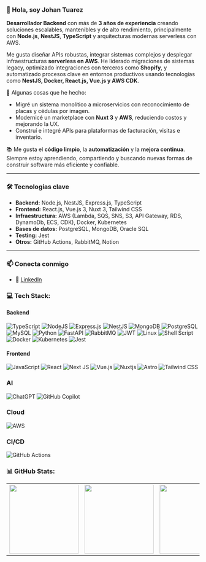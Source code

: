 ### 👋 Hola, soy Johan Tuarez

**Desarrollador Backend** con más de **3 años de experiencia** creando soluciones escalables, mantenibles y de alto rendimiento, principalmente con **Node.js**, **NestJS**, **TypeScript** y arquitecturas modernas serverless con AWS.

Me gusta diseñar APIs robustas, integrar sistemas complejos y desplegar infraestructuras **serverless en AWS**. He liderado migraciones de sistemas legacy, optimizado integraciones con terceros como **Shopify**, y automatizado procesos clave en entornos productivos usando tecnologías como **NestJS, Docker, React.js, Vue.js y AWS CDK**.

🚀 Algunas cosas que he hecho:

* Migré un sistema monolítico a microservicios con reconocimiento de placas y cédulas por imagen.
* Modernicé un marketplace con **Nuxt 3** y **AWS**, reduciendo costos y mejorando la UX.
* Construí e integré APIs para plataformas de facturación, visitas e inventario.

📚 Me gusta el **código limpio**, la **automatización** y la **mejora continua**. Siempre estoy aprendiendo, compartiendo y buscando nuevas formas de construir software más eficiente y confiable.

---

### 🛠️ Tecnologías clave

* **Backend:** Node.js, NestJS, Express.js, TypeScript
* **Frontend:** React.js, Vue.js 3, Nuxt 3, Tailwind CSS
* **Infraestructura:** AWS (Lambda, SQS, SNS, S3, API Gateway, RDS, DynamoDb, ECS, CDK), Docker, Kubernetes
* **Bases de datos:** PostgreSQL, MongoDB, Oracle SQL
* **Testing:** Jest
* **Otros:** GitHub Actions, RabbitMQ, Notion

---

### 📫 Conecta conmigo

* 🔗 [LinkedIn](https://linkedin.com/in/johan-tuarez)

### 💻 Tech Stack:

#### Backend
![TypeScript](https://img.shields.io/badge/typescript-%23007ACC.svg?style=for-the-badge&logo=typescript&logoColor=white) ![NodeJS](https://img.shields.io/badge/node.js-6DA55F?style=for-the-badge&logo=node.js&logoColor=white) ![Express.js](https://img.shields.io/badge/express.js-%23404d59.svg?style=for-the-badge&logo=express&logoColor=%2361DAFB) ![NestJS](https://img.shields.io/badge/nestjs-%23E0234E.svg?style=for-the-badge&logo=nestjs&logoColor=white) ![MongoDB](https://img.shields.io/badge/MongoDB-%234ea94b.svg?style=for-the-badge&logo=mongodb&logoColor=white) ![PostgreSQL](https://img.shields.io/badge/postgresql-%23336791.svg?style=for-the-badge&logo=postgresql&logoColor=white) ![MySQL](https://img.shields.io/badge/mysql-%2300f.svg?style=for-the-badge&logo=mysql&logoColor=white) ![Python](https://img.shields.io/badge/python-3670A0?style=for-the-badge&logo=python&logoColor=ffdd54) ![FastAPI](https://img.shields.io/badge/FastAPI-005571?style=for-the-badge&logo=fastapi) ![RabbitMQ](https://img.shields.io/badge/Rabbitmq-FF6600?style=for-the-badge&logo=rabbitmq&logoColor=white) ![JWT](https://img.shields.io/badge/JWT-black?style=for-the-badge&logo=JSON%20web%20tokens) ![Linux](https://img.shields.io/badge/Linux-FCC624?style=for-the-badge&logo=linux&logoColor=black) ![Shell Script](https://img.shields.io/badge/shell_script-%23121011.svg?style=for-the-badge&logo=gnu-bash&logoColor=white) ![Docker](https://img.shields.io/badge/docker-%230db7ed.svg?style=for-the-badge&logo=docker&logoColor=white) ![Kubernetes](https://img.shields.io/badge/kubernetes-%23326ce5.svg?style=for-the-badge&logo=kubernetes&logoColor=white) ![Jest](https://img.shields.io/badge/-jest-%23C21325?style=for-the-badge&logo=jest&logoColor=white)

#### Frontend
![JavaScript](https://img.shields.io/badge/javascript-%23323330.svg?style=for-the-badge&logo=javascript&logoColor=%23F7DF1E) ![React](https://img.shields.io/badge/react-%2320232a.svg?style=for-the-badge&logo=react&logoColor=%2361DAFB) ![Next JS](https://img.shields.io/badge/Next-black?style=for-the-badge&logo=next.js&logoColor=white) ![Vue.js](https://img.shields.io/badge/vuejs-%2335495e.svg?style=for-the-badge&logo=vuedotjs&logoColor=%234FC08D) ![Nuxtjs](https://img.shields.io/badge/Nuxt-002E3B?style=for-the-badge&logo=nuxtdotjs&logoColor=#00DC82) ![Astro](https://img.shields.io/badge/Astro-%23FF5D01.svg?style=for-the-badge&logo=astro&logoColor=white) ![Tailwind CSS](https://img.shields.io/badge/-Tailwind%20CSS-%231a202c?style=for-the-badge&logo=tailwind-css&logoColor=white)

### AI
![ChatGPT](https://img.shields.io/badge/chatGPT-74aa9c?style=for-the-badge&logo=openai&logoColor=white) ![GitHub Copilot](https://img.shields.io/badge/github_copilot-8957E5?style=for-the-badge&logo=github-copilot&logoColor=white)

### Cloud
![AWS](https://img.shields.io/badge/AWS-%23FF9900.svg?style=for-the-badge&logo=amazon-aws&logoColor=white)

### CI/CD
![GitHub Actions](https://img.shields.io/badge/github%20actions-%232671E5.svg?style=for-the-badge&logo=githubactions&logoColor=white)

### 📊 GitHub Stats:
<table align="center" border="0" cellpadding="0" cellspacing="0">
  <tr>
    <td>
      <a href="https://github.com/Joletuar">
        <img height="180em" src="https://github-readme-stats-sigma-five.vercel.app/api?username=Joletuar&show_icons=true&count_private=true&theme=midnight-purple&hide_border=true" />
      </a>
    </td>
    <td>
      <a href="https://github.com/Joletuar">
        <img height="180em" src="https://github-readme-stats-sigma-five.vercel.app/api/top-langs/?username=Joletuar&langs_count=10&layout=compact&theme=midnight-purple&hide_border=true" />
      </a>
    </td>
    <td>
      <img height="180em" src="https://streak-stats.demolab.com?user=Joletuar&hide_total_contributions=true&exclude_days=Sun%2CSat&theme=dark&background=000000&ring=8a2be2&fire=ff79c6&currStreakNum=c9a0ff&currStreakLabel=ff79c6&sideNums=c9a0ff&sideLabels=ff79c6&dates=7f7f7f&hide_border=true&border_radius=7&card_width=467" />
    </td>
  </tr>
</table>



